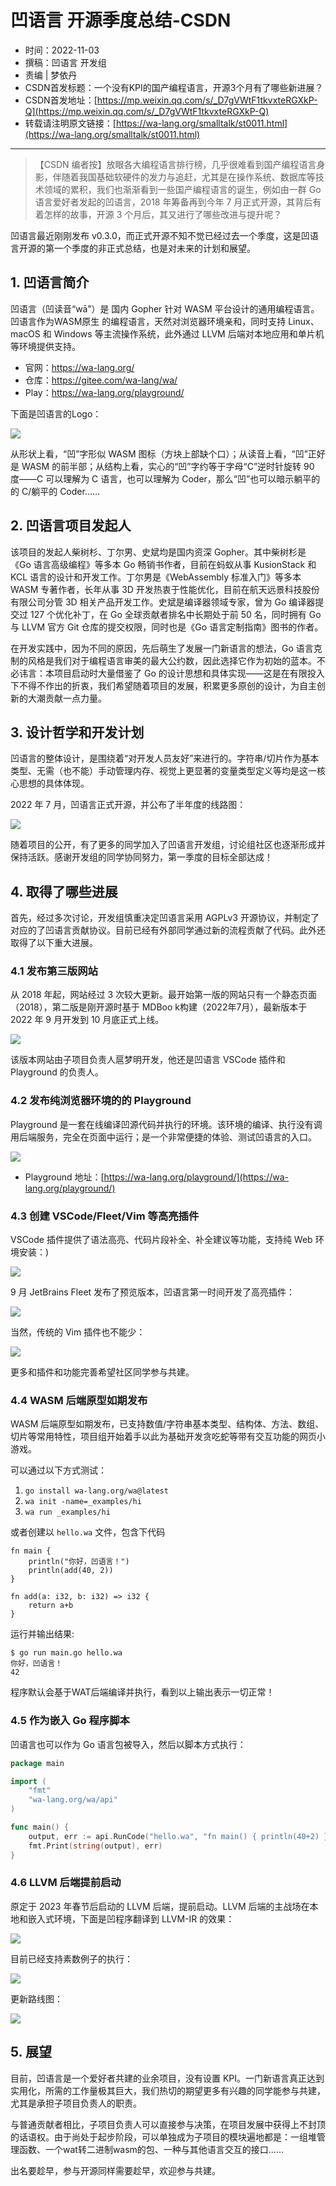 # 凹语言 开源季度总结-CSDN

- 时间：2022-11-03
- 撰稿：凹语言 开发组
- 责编 | 梦依丹
- CSDN首发标题：一个没有KPI的国产编程语言，开源3个月有了哪些新进展？
- CSDN首发地址：[https://mp.weixin.qq.com/s/_D7gVWtF1tkvxteRGXkP-Q](https://mp.weixin.qq.com/s/_D7gVWtF1tkvxteRGXkP-Q)
- 转载请注明原文链接：[https://wa-lang.org/smalltalk/st0011.html](https://wa-lang.org/smalltalk/st0011.html)

---

> 【CSDN 编者按】放眼各大编程语言排行榜，几乎很难看到国产编程语言身影，伴随着我国基础软硬件的发力与追赶，尤其是在操作系统、数据库等技术领域的累积，我们也渐渐看到一些国产编程语言的诞生，例如由一群 Go 语言爱好者发起的凹语言，2018 年筹备再到今年 7 月正式开源，其背后有着怎样的故事，开源 3 个月后，其又进行了哪些改进与提升呢？

凹语言最近刚刚发布 v0.3.0，而正式开源不知不觉已经过去一个季度，这是凹语言开源的第一个季度的非正式总结，也是对未来的计划和展望。

## 1. 凹语言简介

凹语言（凹读音“wā”）是 国内 Gopher 针对 WASM 平台设计的通用编程语言。凹语言作为WASM原生 的编程语言，天然对浏览器环境亲和，同时支持 Linux、macOS 和 Windows 等主流操作系统，此外通过 LLVM 后端对本地应用和单片机等环境提供支持。

- 官网：https://wa-lang.org/
- 仓库：https://gitee.com/wa-lang/wa/
- Play：https://wa-lang.org/playground/

下面是凹语言的Logo：

![](/st0011-01.png)

从形状上看，“凹”字形似 WASM 图标（方块上部缺个口）；从读音上看，“凹”正好是 WASM 的前半部；从结构上看，实心的“凹”字约等于字母“C”逆时针旋转 90 度——C 可以理解为 C 语言，也可以理解为 Coder，那么“凹”也可以暗示躺平的的 C/躺平的 Coder……

## 2. 凹语言项目发起人

该项目的发起人柴树杉、丁尔男、史斌均是国内资深 Gopher。其中柴树杉是《Go 语言高级编程》等多本 Go 畅销书作者，目前在蚂蚁从事 KusionStack 和 KCL 语言的设计和开发工作。丁尔男是《WebAssembly 标准入门》等多本 WASM 专著作者，长年从事 3D 开发热衷于性能优化，目前在航天远景科技股份有限公司分管 3D 相关产品开发工作。史斌是编译器领域专家，曾为 Go 编译器提交过 127 个优化补丁，在 Go 全球贡献者排名中长期处于前 50 名，同时拥有 Go 与 LLVM 官方 Git 仓库的提交权限，同时也是《Go 语言定制指南》图书的作者。

在开发实践中，因为不同的原因，先后萌生了发展一门新语言的想法，Go 语言克制的风格是我们对于编程语言审美的最大公约数，因此选择它作为初始的蓝本。不必讳言：本项目启动时大量借鉴了 Go 的设计思想和具体实现——这是在有限投入下不得不作出的折衷，我们希望随着项目的发展，积累更多原创的设计，为自主创新的大潮贡献一点力量。

## 3. 设计哲学和开发计划

凹语言的整体设计，是围绕着“对开发人员友好”来进行的。字符串/切片作为基本类型、无需（也不能）手动管理内存、视觉上更显著的变量类型定义等均是这一核心思想的具体体现。

2022 年 7 月，凹语言正式开源，并公布了半年度的线路图：

![](/st0001.png)

随着项目的公开，有了更多的同学加入了凹语言开发组，讨论组社区也逐渐形成并保持活跃。感谢开发组的同学协同努力，第一季度的目标全部达成！

## 4. 取得了哪些进展

首先，经过多次讨论，开发组慎重决定凹语言采用 AGPLv3 开源协议，并制定了对应的了凹语言贡献协议。目前已经有外部同学通过新的流程贡献了代码。此外还取得了以下重大进展。

### 4.1 发布第三版网站

从 2018 年起，网站经过 3 次较大更新。最开始第一版的网站只有一个静态页面（2018），第二版是刚开源时基于 MDBoo k构建（2022年7月），最新版本于 2022 年 9 月开发到 10 月底正式上线。

![](/st0011-02.png)

该版本网站由子项目负责人扈梦明开发，他还是凹语言 VSCode 插件和 Playground 的负责人。

### 4.2 发布纯浏览器环境的的 Playground

Playground 是一套在线编译凹源代码并执行的环境。该环境的编译、执行没有调用后端服务，完全在页面中运行；是一个非常便捷的体验、测试凹语言的入口。

![](/st0011-03.png)

- Playground 地址：[https://wa-lang.org/playground/](https://wa-lang.org/playground/)

### 4.3 创建 VSCode/Fleet/Vim 等高亮插件

VSCode 插件提供了语法高亮、代码片段补全、补全建议等功能，支持纯 Web 环境安装：)

![](/st0011-04.png)

9 月 JetBrains Fleet 发布了预览版本，凹语言第一时间开发了高亮插件：

![](/st0011-05.png)

当然，传统的 Vim 插件也不能少：

![](/st0011-06.png)

更多和插件和功能完善希望社区同学参与共建。

### 4.4 WASM 后端原型如期发布

WASM 后端原型如期发布，已支持数值/字符串基本类型、结构体、方法、数组、切片等常用特性，项目组开始着手以此为基础开发贪吃蛇等带有交互功能的网页小游戏。

可以通过以下方式测试：

1. `go install wa-lang.org/wa@latest`
2. `wa init -name=_examples/hi`
3. `wa run _examples/hi`

或者创建以 `hello.wa` 文件，包含下代码

```wa
fn main {
    println("你好，凹语言！")
    println(add(40, 2))
}

fn add(a: i32, b: i32) => i32 {
    return a+b
}
```

运行并输出结果:

```
$ go run main.go hello.wa 
你好，凹语言！
42
```

程序默认会基于WAT后端编译并执行，看到以上输出表示一切正常！

### 4.5 作为嵌入 Go 程序脚本

凹语言也可以作为 Go 语言包被导入，然后以脚本方式执行：

```go
package main

import (
    "fmt"
    "wa-lang.org/wa/api"
)

func main() {
    output, err := api.RunCode("hello.wa", "fn main() { println(40+2) }")
    fmt.Print(string(output), err)
}
```

### 4.6 LLVM 后端提前启动

原定于 2023 年春节后启动的 LLVM 后端，提前启动。LLVM 后端的主战场在本地和嵌入式环境，下面是凹程序翻译到 LLVM-IR 的效果：

![](/st0011-07.png)

目前已经支持素数例子的执行：

![](/st0011-08.jpg)

更新路线图：

![](/st0011-09.png)

## 5. 展望

目前，凹语言是一个爱好者共建的业余项目，没有设置 KPI。一门新语言真正达到实用化，所需的工作量极其巨大，我们热切的期望更多有兴趣的同学能参与共建，尤其是承担子项目负责人的职责。

与普通贡献者相比，子项目负责人可以直接参与决策，在项目发展中获得上不封顶的话语权。由于尚处于起步阶段，可以单独成为子项目的模块遍地都是：一组堆管理函数、一个wat转二进制wasm的包、一种与其他语言交互的接口……

出名要趁早，参与开源同样需要趁早，欢迎参与共建。
